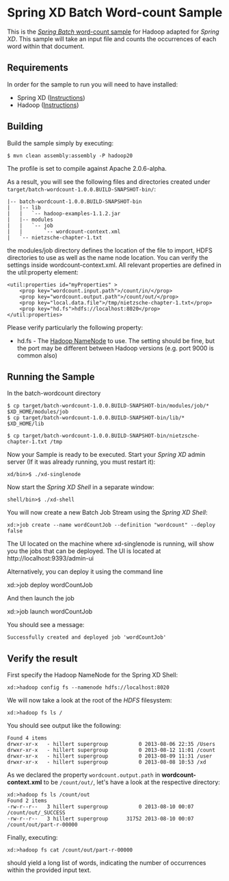Spring XD Batch Word-count Sample
=================================

This is the [*Spring Batch* word-count sample](https://github.com/SpringSource/spring-data-book/tree/master/hadoop/batch-wordcount) for Hadoop adapted for *Spring XD*. This sample will take an input file and counts the occurrences of each word within that document.

## Requirements

In order for the sample to run you will need to have installed:

* Spring XD ([Instructions](https://github.com/SpringSource/spring-xd/wiki/Getting-Started))
* Hadoop ([Instructions](https://github.com/SpringSource/spring-xd/wiki/Hadoop-Installation))

## Building

Build the sample simply by executing:

	$ mvn clean assembly:assembly -P hadoop20

The profile is set to compile against Apache 2.0.6-alpha.

As a result, you will see the following files and directories created under `target/batch-wordcount-1.0.0.BUILD-SNAPSHOT-bin/`:

```
|-- batch-wordcount-1.0.0.BUILD-SNAPSHOT-bin
|   |-- lib
|   |   `-- hadoop-examples-1.1.2.jar
|   |-- modules
|   |   `-- job
|   |       `-- wordcount-context.xml
|   `-- nietzsche-chapter-1.txt
```

the modules/job directory defines the location of the file to import, HDFS directories to use as well as the name node location.  You can verify the settings inside wordcount-context.xml.  All relevant properties are defined in the util:property element:

	<util:properties id="myProperties" >
		<prop key="wordcount.input.path">/count/in/</prop>
		<prop key="wordcount.output.path">/count/out/</prop>
		<prop key="local.data.file">/tmp/nietzsche-chapter-1.txt</prop>
		<prop key="hd.fs">hdfs://localhost:8020</prop>
	</util:properties>

Please verify particularly the following property:

* hd.fs - The [Hadoop NameNode](http://wiki.apache.org/hadoop/NameNode) to use. The setting should be fine, but the port may be different between Hadoop versions (e.g. port 9000 is common also)

## Running the Sample

In the batch-wordcount directory

	$ cp target/batch-wordcount-1.0.0.BUILD-SNAPSHOT-bin/modules/job/* $XD_HOME/modules/job
	$ cp target/batch-wordcount-1.0.0.BUILD-SNAPSHOT-bin/lib/* $XD_HOME/lib

	$ cp target/batch-wordcount-1.0.0.BUILD-SNAPSHOT-bin/nietzsche-chapter-1.txt /tmp

Now your Sample is ready to be executed. Start your *Spring XD* admin server (If it was already running, you must restart it):

	xd/bin>$ ./xd-singlenode

Now start the *Spring XD Shell* in a separate window:

	shell/bin>$ ./xd-shell

You will now create a new Batch Job Stream using the *Spring XD Shell*:

	xd:>job create --name wordCountJob --definition "wordcount" --deploy false

The UI located on the machine where xd-singlenode is running, will show you the jobs that can be deployed.  The UI is located at http://localhost:9393/admin-ui

Alternatively, you can deploy it using the command line

  xd:>job deploy wordCountJob

And then launch the job

  xd:>job launch wordCountJob

You should see a message:

	Successfully created and deployed job 'wordCountJob'

## Verify the result

First specify the Hadoop NameNode for the Spring XD Shell:

	xd:>hadoop config fs --namenode hdfs://localhost:8020
	
We will now take a look at the root of the *HDFS* filesystem:
	
	xd:>hadoop fs ls /

You should see output like the following:

	Found 4 items
	drwxr-xr-x   - hillert supergroup          0 2013-08-06 22:35 /Users
	drwxr-xr-x   - hillert supergroup          0 2013-08-12 11:01 /count
	drwxr-xr-x   - hillert supergroup          0 2013-08-09 11:31 /user
	drwxr-xr-x   - hillert supergroup          0 2013-08-08 10:53 /xd

As we declared the property `wordcount.output.path` in **wordcount-context.xml** to be `/count/out/`, let's have a look at the respective directory:

	xd:>hadoop fs ls /count/out
	Found 2 items
	-rw-r--r--   3 hillert supergroup          0 2013-08-10 00:07 /count/out/_SUCCESS
	-rw-r--r--   3 hillert supergroup      31752 2013-08-10 00:07 /count/out/part-r-00000

Finally, executing:

	xd:>hadoop fs cat /count/out/part-r-00000

should yield a long list of words, indicating the number of occurrences within the provided input text.


